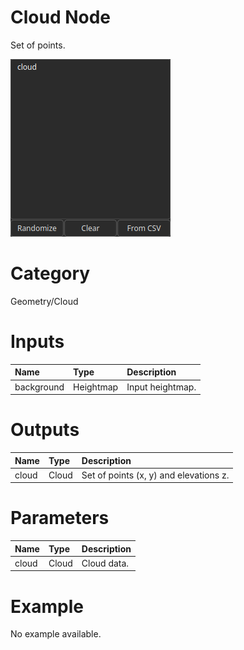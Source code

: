 
Cloud Node
==========


Set of points.



![img](../../images/nodes/Cloud_settings.png)


# Category


Geometry/Cloud
# Inputs

|Name|Type|Description|
| :--- | :--- | :--- |
|background|Heightmap|Input heightmap.|

# Outputs

|Name|Type|Description|
| :--- | :--- | :--- |
|cloud|Cloud|Set of points (x, y) and elevations z.|

# Parameters

|Name|Type|Description|
| :--- | :--- | :--- |
|cloud|Cloud|Cloud data.|

# Example


No example available.